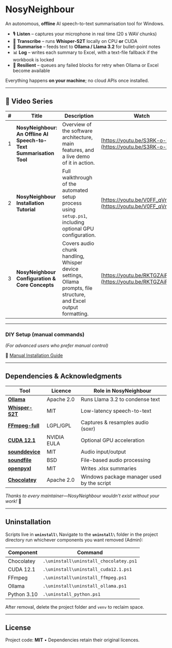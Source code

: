 # NosyNeighbour  
An autonomous, **offline** AI speech-to-text summarisation tool for Windows.

- 🎙️ **Listen** – captures your microphone in real time (20 s WAV chunks)  
- 📝 **Transcribe** – runs **Whisper-S2T** locally on CPU **or** CUDA  
- 📑 **Summarise** – feeds text to **Ollama / Llama 3.2** for bullet-point notes  
- 📊 **Log** – writes each summary to Excel, with a text-file fallback if the workbook is locked  
- 🔄 **Resilient** – queues any failed blocks for retry when Ollama or Excel become available  

Everything happens **on your machine**; no cloud APIs once installed.

---

## 🎥 Video Series

| # | Title                                                              | Description                                                                                                        | Watch                                  |
| - | ------------------------------------------------------------------ | ------------------------------------------------------------------------------------------------------------------ | -------------------------------------- |
| 1 | **NosyNeighbour: An Offline AI Speech-to-Text Summarisation Tool** | Overview of the software architecture, main features, and a live demo of it in action.                             | [https://youtu.be/S3RK-o-MklM](https://youtu.be/S3RK-o-MklM) |
| 2 | **NosyNeighbour Installation Tutorial**                            | Full walkthrough of the automated setup process using `setup.ps1`, including optional GPU configuration.           | [https://youtu.be/V0FF_qVmCw8](https://youtu.be/V0FF_qVmCw8) |
| 3 | **NosyNeighbour Configuration & Core Concepts**                    | Covers audio chunk handling, Whisper device settings, Ollama prompts, file structure, and Excel output formatting. | [https://youtu.be/RKTGZAiPcbY](https://youtu.be/RKTGZAiPcbY) |

---

### DIY Setup (manual commands)

*(For advanced users who prefer manual control)*  

📄 [Manual Installation Guide](https://github.com/SweetOnionTea/NosyNeighbour/blob/6e776dd7d971b8df63b6288ed44454088db3c8a9/documentation/manual_installation.md)

---

## Dependencies & Acknowledgments  

| Tool | Licence | Role in NosyNeighbour |
|------|---------|-----------------------|
| **[Ollama](https://github.com/ollama/ollama)** | Apache 2.0 | Runs Llama 3.2 to condense text |
| **[Whisper-S2T](https://github.com/shashikg/WhisperS2T)** | MIT | Low-latency speech-to-text |
| **[FFmpeg-full](https://ffmpeg.org/)** | LGPL/GPL | Captures & resamples audio (soxr) |
| **[CUDA 12.1](https://developer.nvidia.com/cuda-toolkit)** | NVIDIA EULA | Optional GPU acceleration |
| **[sounddevice](https://github.com/spatialaudio/python-sounddevice)** | MIT | Audio input/output |
| **[soundfile](https://github.com/bastibe/python-soundfile)** | BSD | File-based audio processing |
| **[openpyxl](https://foss.heptapod.net/openpyxl/openpyxl)** | MIT | Writes .xlsx summaries |
| **[Chocolatey](https://chocolatey.org)** | Apache 2.0 | Windows package manager used by the script |

_Thanks to every maintainer—NosyNeighbour wouldn’t exist without your work!_ 🎉

---

## Uninstallation

Scripts live in **`uninstall\`**
Navigate to the **`uninstall\`** folder in the project directory run whichever components you want removed (Admin):

| Component | Command |
|-----------|---------|
| Chocolatey | `.\uninstall\uninstall_chocolatey.ps1` |
| CUDA 12.1 | `.\uninstall\uninstall_cuda12.1.ps1` |
| FFmpeg | `.\uninstall\uninstall_ffmpeg.ps1` |
| Ollama | `.\uninstall\uninstall_ollama.ps1` |
| Python 3.10 | `.\uninstall_python.ps1` |

After removal, delete the project folder and `venv` to reclaim space.

---

## License
Project code: **MIT** • Dependencies retain their original licences.

